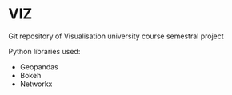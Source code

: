 # VIZ

Git repository of Visualisation university course semestral project

Python libraries used:
- Geopandas
- Bokeh
- Networkx

